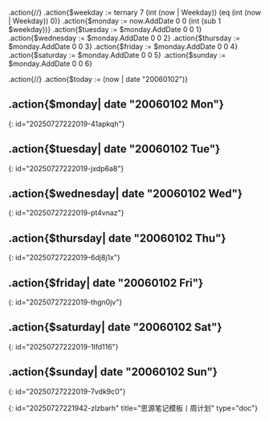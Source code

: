.action{/*<!-- 计算本周每一天的日期 -->*/}
.action{$weekday := ternary 7 (int (now | Weekday)) (eq (int (now | Weekday)) 0)}
.action{$monday := now.AddDate 0 0 (int (sub 1 $weekday))}
.action{$tuesday := $monday.AddDate 0 0 1}
.action{$wednesday := $monday.AddDate 0 0 2}
.action{$thursday := $monday.AddDate 0 0 3}
.action{$friday := $monday.AddDate 0 0 4}
.action{$saturday := $monday.AddDate 0 0 5}
.action{$sunday := $monday.AddDate 0 0 6}

.action{/*<!-- 获取今天的日期用于标记 -->*/}
.action{$today := (now | date "20060102")}

## .action{$monday| date "20060102 Mon"}
{: id="20250727222019-41apkqh"}

## .action{$tuesday| date "20060102 Tue"}
{: id="20250727222019-jxdp6a8"}

## .action{$wednesday| date "20060102 Wed"}
{: id="20250727222019-pt4vnaz"}

## .action{$thursday| date "20060102 Thu"}
{: id="20250727222019-6dj8j1x"}

## .action{$friday| date "20060102 Fri"}
{: id="20250727222019-thgn0jv"}

## .action{$saturday| date "20060102 Sat"}
{: id="20250727222019-1lfd116"}

## .action{$sunday| date "20060102 Sun"}
{: id="20250727222019-7vdk9c0"}

{: id="20250727221942-zlzbarh" title="思源笔记模板丨周计划" type="doc"}